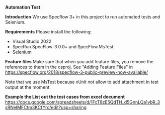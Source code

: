 **Automation Test**

**Introduction**
We use Specflow 3+ in this project to run automated tests and Selenium.

**Requirements**
Please install the following:

- Visual Studio 2022
- SpecRun.SpecFlow-3.0.0+ and SpecFlow.MsTest
- Selenium

**Feature files**
Make sure that when you add feature files, you remove the references to them in the csproj. See "Adding Feature Files" in https://specflow.org/2018/specflow-3-public-preview-now-available/ 

Note that we use MsTest because xUnit not allow to add attachment in test output at the moment.

**Example the List out the test cases from excel document** 
https://docs.google.com/spreadsheets/d/1FcT8zE5QdTH_d5GnnLQa1vbR_3sRNeIMFCtm3KCfYrc/edit?usp=sharing

